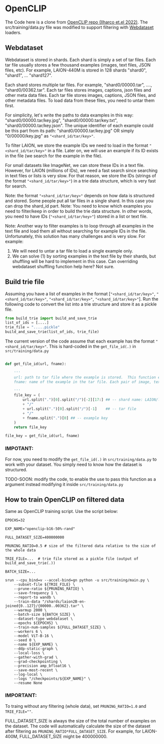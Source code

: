 # OpenCLIP
The Code here is a clone from [OpenCLIP repo (Ilharco et.el 2022)](https://github.com/mlfoundations/open_clip). The src/training/data.py file was modified to support filtering with [Webdataset](https://github.com/webdataset/webdataset) loaders.


## Webdataset

  Webdataset is stored in shards. Each shard is simply a set of tar files. Each tar file usually stores a few thousand examples (images, text files, JSON files, etc). For example, LAION-440M is stored in 128 shards "shard0", "shard1", ... "shard127".

  Each shard stores multiple tar files. For example, "shard0/00000.tar", ...., "shard0/00362.tar". Each tar files stores images, captions, json files and other meta data files. Each tar file stores images, captions, JSON files, and other metadata files. To load data from these files, you need to untar them first.

 For simplicity, let's write the paths to data examples in this way: "shard0/00000.tar/key.jpg", "shard0/00000.tar/key.txt", "shard0/00000.tar/key.json". The unique identifier of each example could be this part from its path: "shard0/00000.tar/key.jpg" OR simply "0/00000/key.jpg" as `"<shard_id/tar/key>"`.

To filter LAION, we store the example IDs we need to load in the format `"<shard_id/tar/key>"` in a file. Later on, we will use an example if its ID exists in the file (we search for the example in the file).

For small datasets like ImageNet, we can store these IDs in a text file. However, for LAION (millions of IDs), we need a fast search since searching in text files or lists is very slow. For that reason, we store the IDs (strings of the format `"<shard_id/tar/key>"`) in a trie data structure, which is very fast for search.

Note: the format `"<shard_id/tar/key>"` depends on how data is structured and stored. Some people put all tar files in a single shard. In this case you can drop the shard_id part.
Note: You need to know which examples you need to filter/keep in order to build the trie data structure. In other words, you need to have IDs (`"<shard_id/tar/key>"`) stored in a list or text file.

Note: Another way to filter examples is to loop through all examples in the text file and load them all without searching for example IDs in the file. Unfortunately, this solution has many challenges and is very slow. For example:

1. We will need to untar a tar file to load a single example only.
2. We can solve (1) by sorting examples in the text file by their shards, but shuffling will be hard to implement in this case. Can overriding webdataset shuffling function help here? Not sure.


## Build trie file
Assuming you have a list of examples in the format [`"<shard_id/tar/key>"`, `"<shard_id/tar/key>"`, `"<shard_id/tar/key>"`, `"<shard_id/tar/key>"`]. Run the following code to convert the list into a trie structure and store it as a pickle file.

```python
from build_trie import build_and_save_trie
list_of_ids = [....]
trie_file = ".....pickle"
build_and_save_trie(list_of_ids, trie_file)

```


The current version of the code assume that each example has the format `"<shard_id/tar/key>"`. This is hard-coded in the `get_file_id(.)` in `src/training/data.py`

```python

def get_file_id(url, fname):

    '''
    url: path to tar file where the example is stored.  This function expects that each url is in this format "LAION/laion2B-en-joined{0..127}/<tar file>". This fucntion consider the unique part of the shard name only, which is the value of {0..127} (i.e shard[17:]). We do that because it is important to make the string short.
    fname: name of the example in the tar file. Each pair of image, text (caption) share the same fname.

    '''
    file_key = (
        url.split(".")[0].split("/")[-2][17:] ## -- shard name: LAION/laion2B-en-joined{0..127}/
        + "/"
        + url.split(".")[0].split("/")[-1]    ## -- tar file
        + "/"
        + fname.split(".")[0] ## -- example key
    )
    return file_key

file_key = get_file_id(url, fname)
```
### IMPOTANT:
For now, you need to modify the `get_file_id(.)` in `src/training/data.py` to work with your dataset. You simply need to know how the dataset is structured.

TODO-SOON: modify the code, to enable the use to pass this function as a argument instead modifying it inside `src/training/data.py`



## How to train OpenCLIP on filtered data
Same as OpenCLIP training script. Use the script below:

```
EPOCHS=32

EXP_NAME="openclip-b16-50%-rand"

FULL_DATASET_SIZE=400000000

PRUNING_RATIO=0.5 # size of the filtered data relative to the size of the whole data

TRIE_FILE=...  # trie file stored as a pickle file (output of build_and_save_trie(.))

BATCH_SIZE=...

srun --cpu_bind=v --accel-bind=gn python -u src/training/main.py \
    --subset-file ${TRIE_FILE} \
    --prune-ratio ${PRUNING_RATIO} \
    --save-frequency 1 \
    --report-to wandb \
    --train-data "/shards/laion2B-en-joined{0..127}/{00000..00362}.tar" \
    --warmup 2000 \
    --batch-size ${BATCH_SIZE} \
    --dataset-type webdataset \
    --epochs ${EPOCHS} \
    --train-num-samples ${FULL_DATASET_SIZE} \
    --workers 6 \
    --model ViT-B-16 \
    --seed 0 \
    --name ${EXP_NAME} \
    --ddp-static-graph \
    --local-loss \
    --gather-with-grad \
    --grad-checkpointing \
    --precision amp_bfloat16 \
    --save-most-recent \
    --log-local \
    --logs "/checkpoints/${EXP_NAME}" \
    --resume None

```


### IMPORTANT:
To traing without any filtering (whole data), set `PRUNING_RATIO=1.0` and `TRIE_FILE=""`.

FULL_DATASET_SIZE is always the size of the total number of examples on the dataset. The code will automatically calculate the size of the dataset after filtering as `PRUNING_RATIO*FULL_DATASET_SIZE`. For example, for LAION-400M, FULL_DATASET_SIZE might be 400000000.
